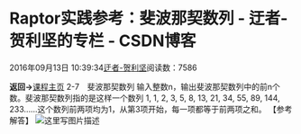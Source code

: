 
# Raptor实践参考：斐波那契数列 - 迂者-贺利坚的专栏 - CSDN博客

2016年09月13日 10:39:34[迂者-贺利坚](https://me.csdn.net/sxhelijian)阅读数：7586


**返回->**[课程主页](http://blog.csdn.net/sxhelijian/article/details/52523299)
2-7　斐波那契数列
输入整数n，输出斐波那契数列中的前n个数。斐波那契数列指的是这样一个数列 1, 1, 2, 3, 5, 8, 13, 21, 34, 55, 89, 144, 233……这个数列前两项均为1，从第3项开始，每一项都等于前两项之和。
【参考解答】
![这里写图片描述](https://img-blog.csdn.net/20160913103916217)

